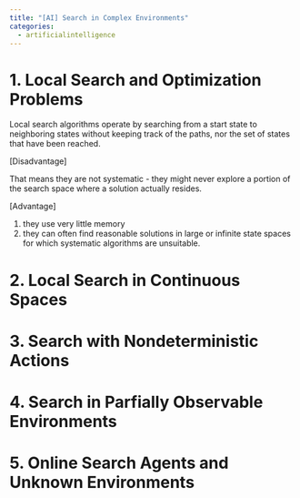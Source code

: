 ```yaml
---
title: "[AI] Search in Complex Environments"
categories:
  - artificialintelligence
---
```

# 1. Local Search and Optimization Problems

Local search algorithms operate by searching from a start state to neighboring states without keeping track of the paths, nor the set of states that have been reached.

[Disadvantage]

That means they are not systematic - they might never explore a portion of the search space where a solution actually resides.

[Advantage]

1. they use very little memory
2. they can often find reasonable solutions in large or infinite state spaces for which systematic algorithms are unsuitable.

# 2. Local Search in Continuous Spaces

# 3. Search with Nondeterministic Actions

# 4. Search in Parfially Observable Environments

# 5. Online Search Agents and Unknown Environments